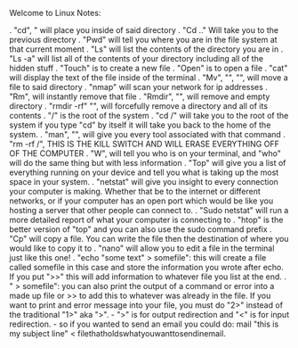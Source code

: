 Welcome to Linux Notes:


. "cd", "<directoryname> will place you inside of said directory
. "Cd .." Will take you to the previous directory
. "Pwd" will tell you where you are in the file system at that current moment
. "Ls" will list the contents of the directory you are in
. "Ls -a" will list all of the contents of your directory including all of the hidden stuff
. "Touch" is to create a new file
. "Open" is to open a file
. "cat" will display the text of the file inside of the terminal
. "Mv", "<filename>", "<directoryname>", will move a file to said directory
. "nmap" will scan your network for ip addresses
. "Rm", <filename> will instantly remove that file
. "Rmdir", "<directoryname>", will remove and empty directory
. "rmdir -rf" "<directoryname>", will forcefully remove a directory and all of its contents
. "/" is the root of the system 
. "cd /" will take you to the root of the system if you type "cd" by itself it will take you back to the home of the system.
. "man", "<nameofcommand>", will give you every tool associated with that command
. "rm -rf /", THIS IS THE KILL SWITCH AND WILL ERASE EVERYTHING OFF OF THE COMPUTER
. "W", will tell you who is on your terminal, and "who" will do the same thing but with less information 
. "Top" will give you a list of everything running on your device and tell you what is taking up the most space in your system.
. "netstat" will give you insight to every connection your computer is making. Whether that be to the internet or different networks, or if your computer has an open port which would be like you hosting a server that other people can connect to.
. "Sudo netstat" will run a more detailed report of what your computer is connecting to
. "htop" is the better version of "top" and you can also use the sudo command prefix
. "Cp" will copy a file. You can write the file then the destination of where you would like to copy it to 
. "nano" will allow you to edit a file in the terminal just like this one!
. "echo "some text" > somefile": this will create a file called somefile in this case and store the information you wrote after echo. If you put ">>" this will add information to whatever
file you list at the end.
. "<some sort of command or error> > somefile": you can also print the output of a command or error into a made up file or >> to add this to whatever was already in the file. If you want to
print and error message into your file, you must do "2>" instead of the traditional "1>" aka ">".
      - ">" is for output redirection and "<" is for input redirection.
      - so if you wanted to send an email you could do: mail "this is my subject line" < filethatholdswhatyouwanttosendinemail.
